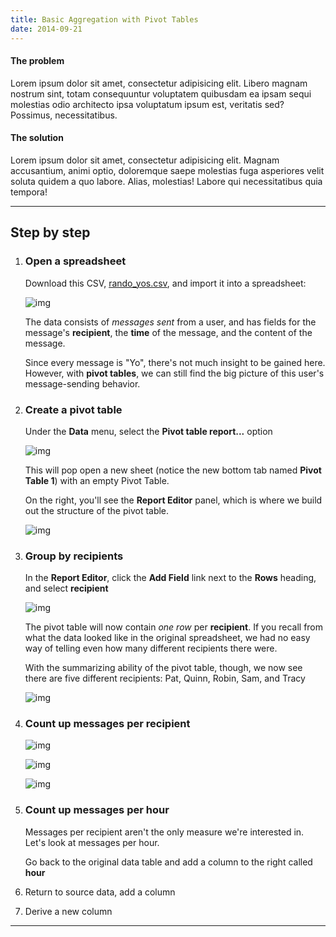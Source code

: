 ```yaml
---
title: Basic Aggregation with Pivot Tables
date: 2014-09-21
---
```


#### The problem

Lorem ipsum dolor sit amet, consectetur adipisicing elit. Libero magnam nostrum sint, totam consequuntur voluptatem quibusdam ea ipsam sequi molestias odio architecto ipsa voluptatum ipsum est, veritatis sed? Possimus, necessitatibus.

#### The solution

Lorem ipsum dolor sit amet, consectetur adipisicing elit. Magnam accusantium, animi optio, doloremque saepe molestias fuga asperiores velit soluta quidem a quo labore. Alias, molestias! Labore qui necessitatibus quia tempora!

---------------------

## Step by step

1. ### Open a spreadsheet
   
   Download this CSV, [rando_yos.csv](/files/tutorials/spreadsheets/rando_yos.csv), and import it into a spreadsheet:

   ![img](/files/tutorials/spreadsheets/images/basic-pivot-tables-import.png)

   The data consists of _messages sent_ from a user, and has fields for the message's __recipient__, the __time__ of the message, and the content of the message.

   Since every message is "Yo", there's not much insight to be gained here. However, with __pivot tables__, we can still find the big picture of this user's message-sending behavior.


2. ### Create a pivot table
    
    Under the __Data__ menu, select the __Pivot table report...__ option

    ![img](/files/tutorials/spreadsheets/images/basic-pivot-tables-create.png)

    This will pop open a new sheet (notice the new bottom tab named __Pivot Table 1__) with an empty Pivot Table. 

    On the right, you'll see the __Report Editor__ panel, which is where we build out the structure of the pivot table.

    ![img](/files/tutorials/spreadsheets/images/basic-pivot-tables-empty.png)
  

3. ### Group by recipients

    In the __Report Editor__, click the __Add Field__ link next to the __Rows__ heading, and select __recipient__

    ![img](/files/tutorials/spreadsheets/images/basic-pivot-tables-row-add-field.png)

    The pivot table will now contain _one row_ per __recipient__. If you recall from what the data looked like in the original spreadsheet, we had no easy way of telling even how many different recipients there were.

    With the summarizing ability of the pivot table, though, we now see there are five different recipients: Pat, Quinn, Robin, Sam, and Tracy

    ![img](/files/tutorials/spreadsheets/images/basic-pivot-tables-row-recipient.png)




4. ### Count up messages per recipient

    ![img](/files/tutorials/spreadsheets/images/basic-pivot-tables-add-counta.png)

    ![img](/files/tutorials/spreadsheets/images/basic-pivot-tables-add-counta-result.png)


    ![img](/files/tutorials/spreadsheets/images/basic-pivot-tables-add-counta-graph.png)



5. ### Count up messages per hour

    Messages per recipient aren't the only measure we're interested in. Let's look at messages per hour.

    Go back to the original data table and add a column to the right called __hour__






6. Return to source data, add a column






7. Derive a new column




----



